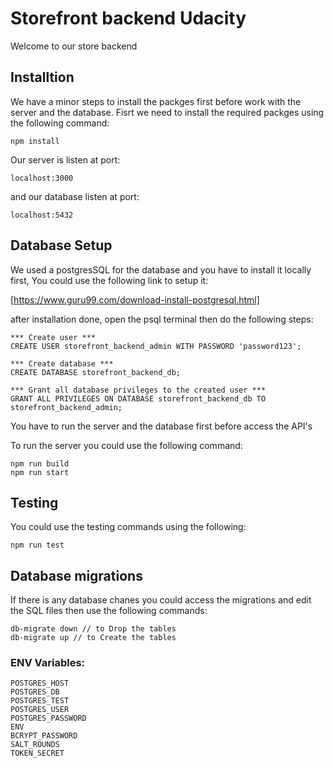 # Storefront backend Udacity
Welcome to our store backend

## Installtion
We have a minor steps to install the packges first before work with the server and the database.
Fisrt we need to install the required packges using the following command:

    npm install

Our server is listen at port:
    
    localhost:3000 
    
and our database listen at port:

    localhost:5432
## Database Setup

We used a postgresSQL for the database and you have to install it locally first, You could use the following link to setup it:

[https://www.guru99.com/download-install-postgresql.html]

after installation done, open the psql terminal then do the following steps:

    *** Create user ***
    CREATE USER storefront_backend_admin WITH PASSWORD 'password123';

    *** Create database *** 
    CREATE DATABASE storefront_backend_db;

    *** Grant all database privileges to the created user ***
    GRANT ALL PRIVILEGES ON DATABASE storefront_backend_db TO storefront_backend_admin;

You have to run the server and the database first before access the API's

To run the server you could use the following command:

    npm run build
    npm run start

## Testing

You could use the testing commands using the following: 

    npm run test

## Database migrations

If there is any database chanes you could access the migrations and edit the SQL files then use the following commands:

    db-migrate down // to Drop the tables
    db-migrate up // to Create the tables
    
### ENV Variables:

    POSTGRES_HOST
    POSTGRES_DB
    POSTGRES_TEST
    POSTGRES_USER
    POSTGRES_PASSWORD
    ENV
    BCRYPT_PASSWORD
    SALT_ROUNDS
    TOKEN_SECRET
